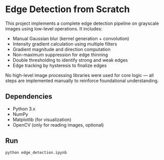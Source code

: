 # Edge Detection from Scratch

This project implements a complete edge detection pipeline on grayscale images using low-level operations. It includes:

- Manual Gaussian blur (kernel generation + convolution)
- Intensity gradient calculation using multiple filters
- Gradient magnitude and direction computation
- Non-maximum suppression for edge thinning
- Double thresholding to identify strong and weak edges
- Edge tracking by hysteresis to finalize edges

No high-level image processing libraries were used for core logic — all steps are implemented manually to reinforce foundational understanding.

## Dependencies
- Python 3.x
- NumPy
- Matplotlib (for visualization)
- OpenCV (only for reading images, optional)

## Run
```bash
python edge_detection.ipynb
